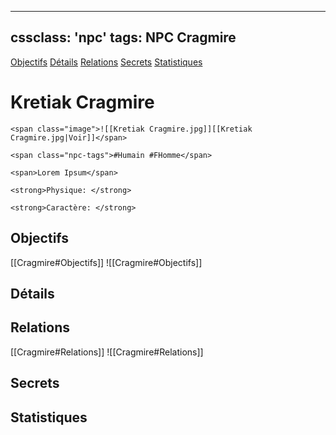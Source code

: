 
---
cssclass: 'npc'
tags: NPC Cragmire
---
<span class="nav">[Objectifs](#Objectifs) [Détails](#Détails)  [Relations](#Relations) [Secrets](#Secrets) [Statistiques](#Statistiques)</span>

# Kretiak Cragmire
```ad-desc
<span class="image">![[Kretiak Cragmire.jpg]][[Kretiak Cragmire.jpg|Voir]]</span>

<span class="npc-tags">#Humain #FHomme</span>

<span>Lorem Ipsum</span>

<strong>Physique: </strong>

<strong>Caractère: </strong>
```

## Objectifs
<span class="tab">[[Cragmire#Objectifs]]</span>
<span class="embed-section tab">![[Cragmire#Objectifs]]</span>

## Détails

## Relations
<span class="tab">[[Cragmire#Relations]]</span>
<span class="embed-section tab">![[Cragmire#Relations]]</span>

## Secrets

## Statistiques
